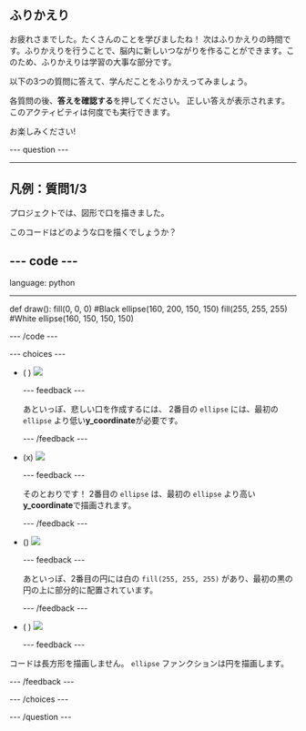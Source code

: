 ## ふりかえり

お疲れさまでした。たくさんのことを学びましたね！ 次はふりかえりの時間です。ふりかえりを行うことで、脳内に新しいつながりを作ることができます。このため、ふりかえりは学習の大事な部分です。

以下の3つの質問に答えて、学んだことをふりかえってみましょう。

各質問の後、**答えを確認する**を押してください。 正しい答えが表示されます。 このアクティビティは何度でも実行できます。

お楽しみください!

--- question ---

---
凡例：質問1/3
---

プロジェクトでは、図形で口を描きました。

このコードはどのような口を描くでしょうか？

--- code ---
---
language: python

---
def draw(): fill(0, 0, 0) #Black ellipse(160, 200, 150, 150) fill(255, 255, 255) #White ellipse(160, 150, 150, 150)

--- /code ---

--- choices ---

- ( ) ![](images/sad-mouth.png)

  --- feedback ---

  あといっぽ、悲しい口を作成するには、 2番目の `ellipse` には、最初の `ellipse` より低い**y_coordinate**が必要です。

  --- /feedback ---

- (x) ![](images/happy-mouth.png)

  --- feedback ---

  そのとおりです！ 2番目の `ellipse` は、最初の `ellipse` より高い **y_coordinate**で描画されます。

  --- /feedback ---

- () ![](images/circle-mouth.png)

  --- feedback ---

   あといっぽ、2番目の円には白の `fill(255, 255, 255)` があり、最初の黒の円の上に部分的に配置されています。

  --- /feedback ---

- ( ) ![](images/square-mouth.png)

  --- feedback ---

コードは長方形を描画しません。 `ellipse` ファンクションは円を描画します。

  --- /feedback ---

--- /choices ---

--- /question ---
